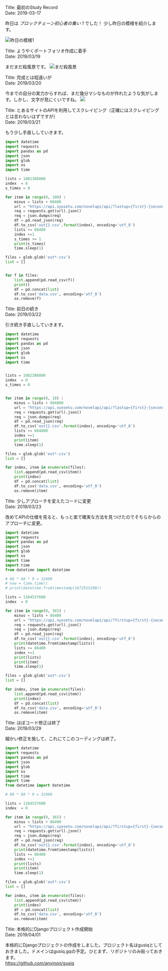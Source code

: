Title: 最初のStudy Record  
Date: 2019-03-17

昨日は *ブロックチェーン初心者の集い 1* でした！
少し昨日の模様を紹介します。

![昨日の模様1](https://res.cloudinary.com/dcim8mjwx/image/upload/v1552769035/DSC_0194_xddjh6.jpg)  
  
  
Title: ようやくポートフォリオ作成に着手  
Date: 2019/03/19

まだまだ殺風景です。
![まだ殺風景](https://res.cloudinary.com/dcim8mjwx/image/upload/v1553002371/%E3%82%B9%E3%82%AF%E3%83%AA%E3%83%BC%E3%83%B3%E3%82%B7%E3%83%A7%E3%83%83%E3%83%88_2019-03-19_22.32.20_uz9jwo.png)


Title: 完成とは程遠いが  
Date: 2019/03/20

今までの自分の実力からすれば、まだ幾分マシなものが作れたような気がします。しかし、文字が見にくいですね。
![](https://res.cloudinary.com/dcim8mjwx/image/upload/v1553069244/4b4a9db8136238e69e7b94cf773a5881_vtn7f1.png)

Title: とあるサイトのAPIを利用してスクレイピング（正確にはスクレイピングとは言わないはずですが）  
Date: 2019/03/21

もう少し手直ししていきます。

```python
import datetime
import requests
import pandas as pd
import json
import glob
import os
import time

lists = 1082386800
index  = 0
s_times = 0

for item in range(0, 100) :
    minus = lists + 60480
    url = "https://api.syosetu.com/novelapi/api/?lastup={first}-{second}&out=json&order=old&lim=500".format(first=lists, second=minus)
    req = requests.get(url).json()
    req = json.dumps(req)
    df = pd.read_json(req)
    df.to_csv('out{}.csv'.format(index), encoding='utf_8')
    lists += 60480
    index +=1
    s_times += 1
    print(s_times)
    time.sleep(1)

files = glob.glob('out*.csv')
list = []


for f in files:
    list.append(pd.read_csv(f))
    print()
    df = pd.concat(list)
    df.to_csv('data.csv', encoding='utf_8')
    os.remove(f)
```

Title: 前日の続き  
Date: 2019/03/22

引き続き手直ししていきます。

```python
import datetime
import requests
import pandas as pd
import json
import glob
import os
import time


lists = 1082386800
index  = 0
s_times = 0


for item in range(0, 10) :
    minus = lists + 604800
    url = "https://api.syosetu.com/novelapi/api/?lastup={first}-{second}&out=json&order=old&lim=500".format(first=lists, second=minus)
    req = requests.get(url).json()
    req = json.dumps(req)
    df = pd.read_json(req)
    df.to_csv('out{}.csv'.format(index), encoding='utf_8')
    lists += 604800
    index +=1
    print(item)
    time.sleep(1)

files = glob.glob('out*.csv')
list = []

for index, item in enumerate(files):
    list.append(pd.read_csv(item))
    print(index)
    df = pd.concat(list)
    df.to_csv('data.csv', encoding='utf_8')
    os.remove(item)
```

Title: 少しアプローチを変えたコードに変更  
Date: 2019/03/23

改めてAPIの仕様を見ると、もっと楽で確実な方法を見つけたのでそちらからのアプローチに変更。

```python
import datetime
import requests
import pandas as pd
import json
import glob
import os
import time
import time
from datetime import datetime

# 60 * 60 * 9 = 32400
# now = time.time()
# print(datetime.fromtimestamp(1072915200))

lists = 1104537600
index  = 0

for item in range(0, 365) :
    minus = lists + 86400
    url = "https://api.syosetu.com/novelapi/api/?firstup={first}-{second}&out=json&order=old&lim=500".format(first=lists, second=minus)
    req = requests.get(url).json()
    req = json.dumps(req)
    df = pd.read_json(req)
    df.to_csv('out{}.csv'.format(index), encoding='utf_8')
    print(datetime.fromtimestamp(lists))
    lists += 86400
    index +=1
    print(lists)
    print(item)
    time.sleep(1)

files = glob.glob('out*.csv')
list = []

for index, item in enumerate(files):
    list.append(pd.read_csv(item))
    print(index)
    df = pd.concat(list)
    df.to_csv('data.csv', encoding='utf_8')
    os.remove(item)
```

Title: ほぼコード修正は終了  
Date: 2019/03/29

細かい修正を施して、これにてこのコーディングは終了。

```python
import datetime
import requests
import pandas as pd
import json
import glob
import os
import time
import time
from datetime import datetime

# 60 * 60 * 9 = 32400

lists = 1104537600
index  = 0

for item in range(0, 365) :
    minus = lists + 86400
    url = "https://api.syosetu.com/novelapi/api/?firstup={first}-{second}&out=json&order=old&lim=500".format(first=lists, second=minus)
    req = requests.get(url).json()
    req = json.dumps(req)
    df = pd.read_json(req)
    df.to_csv('out{}.csv'.format(index), encoding='utf_8')
    print(datetime.fromtimestamp(lists))
    lists += 86400
    index +=1
    print(lists)
    print(item)
    time.sleep(1)

files = glob.glob('out*.csv')
list = []

for index, item in enumerate(files):
    list.append(pd.read_csv(item))
    print(index)
    df = pd.concat(list)
    df.to_csv('data.csv', encoding='utf_8')
    os.remove(item)
```

Title: 本格的にDjangoプロジェクト作成開始  
Date: 2019/04/01

本格的にDjangoプロジェクトの作成をしました。プロジェクト名はgusiqとしておきました。ドメインはgusiq.gqの予定。ひとまず、リポジトリのみ貼っておきます。  
https://github.com/anvinon/gusiq